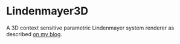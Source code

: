# Lindenmayer3D
A 3D context sensitive parametric Lindenmayer system renderer as described [on my blog](http://jobtalle.com/lindenmayer_systems.html).
